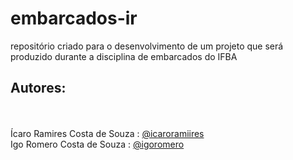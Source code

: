 # embarcados-ir
repositório criado para o desenvolvimento de um projeto que será produzido durante a disciplina de embarcados do IFBA 

<h2> Autores: </h2>
<br><br>
Ícaro Ramires Costa de Souza : <a href="https://github.com/icaroramiires">@icaroramiires</a><br>
Igo Romero Costa de Souza : <a href="https://github.com/igoromero"> @igoromero</a>
